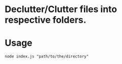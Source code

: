 # Declutter/Clutter files into respective folders.

# Usage 
```node index.js "path/to/the/directory"```